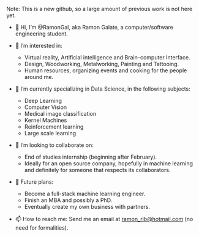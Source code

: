 Note: This is a new github, so a large amount of previous work is not here yet.
- 👋 Hi, I’m @RamonGal, aka Ramon Galate, a computer/software engineering student.
- 👀 I’m interested in:
  - Virtual reality, Artificial intelligence and Brain–computer Interface.
  - Design, Woodworking, Metalworking, Painting and Tattooing.
  - Human resources, organizing events and cooking for the people around me.
- 🌱 I’m currently specializing in Data Science, in the following subjects:
  - Deep Learning
  - Computer Vision
  - Medical image classification
  - Kernel Machines
  - Reinforcement learning
  - Large scale learning
- 💞️ I’m looking to collaborate on:
  - End of studies internship (beginning after February).
  - Ideally for an open source company, hopefully in machine learning and definitely for someone that respects its collaborators.
- 🚀 Future plans:
  - Become a full-stack machine learning engineer.
  - Finish an MBA and possibly a PhD.
  - Eventually create my own business with partners.

- 📫 How to reach me: 
Send me an email at ramon_rib@hotmail.com (no need for formalities).

<!---
RamonGal/RamonGal is a ✨ special ✨ repository because its `README.md` (this file) appears on your GitHub profile.
You can click the Preview link to take a look at your changes.
--->

